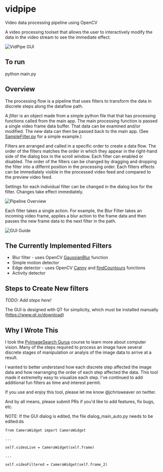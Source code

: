 # vidpipe

Video data processing pipeline using OpenCV

A video processing toolset that allows the user to interactively modify the data in the video stream to
see the immediate effect.

![VidPipe GUI](./images/VidPipe.png)

## To run

python main.py

## Overview

The processing flow is a pipeline that uses filters to transform the data in discrete steps along the dataflow path.

A *filter* is an object made from a simple python file that that has processing functions called from the main app.  The main processing function is passed a single video frame data buffer.  That data can be examined and/or modified.  The new data can then be passed back to the main app.  (See [SampleFilter.py](https://github.com/jchrisweaver/vidpipe/blob/master/vidpipe/SampleFilter.py) for a simple example.)

Filters are arranged and called in a specific order to create a data flow.  The order of the filters matches the order in which they appear in the right-hand side of the dialog box in the scroll window.  Each filter can enabled or disabled.  The order of the filters can be changed by dragging and dropping the filter into a differnt position in the processing order.  Each filters effects can be immediately visible in the processed video feed and compared to the preview video feed.

Settings for each individual filter can be changed in the dialog box for the filter.  Changes take effect immediately.

![Pipeline Overview](./images/PipelineOverview.png)

Each filter takes a single action.  For example, the Blur Filter takes an incoming video frame, applies a blur action to the frame data and then passes the new frame data to the next filter in the path.

![GUI Guide](./images/VidPipe-Guide.png)

## The Currently Implemented Filters

* Blur filter - uses OpenCV [GaussianBlur](https://docs.opencv.org/2.4/modules/imgproc/doc/filtering.html?highlight=gaussianblur#gaussianblur) function
* Simple motion detector
* Edge detector - uses OpenCV [Canny](https://docs.opencv.org/2.4/modules/imgproc/doc/feature_detection.html?highlight=canny#canny) and [findCountours](https://docs.opencv.org/2.4/modules/imgproc/doc/structural_analysis_and_shape_descriptors.html?highlight=findcontoures#findcontours) functions
* Activity detector

## Steps to Create New filters

*TODO: Add steps here!*

The GUI is designed with QT for simplicity, which must be installed manually (https://www.qt.io/download)

## Why I Wrote This

I took the [PyImageSearch Gurus](https://www.pyimagesearch.com/pyimagesearch-gurus/) course to learn more about computer vision.  Many of
the steps required to process an image have several discrete stages of manipulation or analyis of the image data to arrive at a result.

I wanted to better understand how each discrete step affected the image data and how rearranging the order of each step affected the data.  This tool made it extremelty easy to visualize each step.  I've continued to add additional fun filters as time and interest permit.

If you use and enjoy this tool, please let me know @jchrisweaver on twitter.

And by all means, please submit PRs if you'd like to add features, fix bugs, etc.
<!--stackedit_data:
eyJoaXN0b3J5IjpbLTIwNzk2Njg5NTYsODAwMTU1NDEsMTE0OT
I0NzIwLDE0NjkxMzk5NzJdfQ==
-->

NOTE:  If the GUI dialog is edited, the file dialog_main_auto.py needs to be edited:ds
```
from CameraWidget import CameraWidget

...

self.videoLive = CameraWidget(self.frame)

...

self.videoFiltered = CameraWidget(self.frame_2)
```
